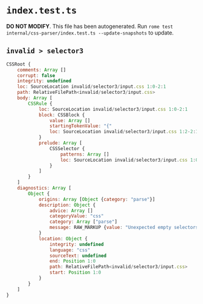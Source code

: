 # `index.test.ts`

**DO NOT MODIFY**. This file has been autogenerated. Run `rome test internal/css-parser/index.test.ts --update-snapshots` to update.

## `invalid > selector3`

```javascript
CSSRoot {
	comments: Array []
	corrupt: false
	integrity: undefined
	loc: SourceLocation invalid/selector3/input.css 1:0-2:1
	path: RelativeFilePath<invalid/selector3/input.css>
	body: Array [
		CSSRule {
			loc: SourceLocation invalid/selector3/input.css 1:0-2:1
			block: CSSBlock {
				value: Array []
				startingTokenValue: "{"
				loc: SourceLocation invalid/selector3/input.css 1:2-2:1
			}
			prelude: Array [
				CSSSelector {
					patterns: Array []
					loc: SourceLocation invalid/selector3/input.css 1:0-1:2
				}
			]
		}
	]
	diagnostics: Array [
		Object {
			origins: Array [Object {category: "parse"}]
			description: Object {
				advice: Array []
				categoryValue: "css"
				category: Array ["parse"]
				message: RAW_MARKUP {value: "Unexpected empty selectors"}
			}
			location: Object {
				integrity: undefined
				language: "css"
				sourceText: undefined
				end: Position 1:0
				path: RelativeFilePath<invalid/selector3/input.css>
				start: Position 1:0
			}
		}
	]
}
```
